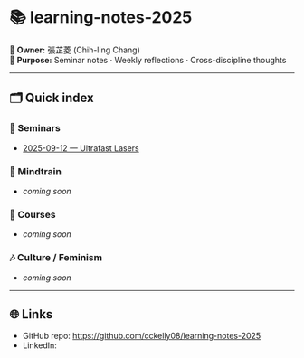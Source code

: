 # 📚 learning-notes-2025

🎯 **Owner:** 張芷菱 (Chih-ling Chang)  
🧩 **Purpose:** Seminar notes · Weekly reflections · Cross-discipline thoughts

---

## 🗂 Quick index

### 🔬 Seminars
- [2025-09-12 — Ultrafast Lasers](seminar/2025-09-12-ultrafast-lasers.md)

### 🧠 Mindtrain
- _coming soon_

### 📖 Courses
- _coming soon_

### 🎶 Culture / Feminism
- _coming soon_

---

## 🌐 Links
- GitHub repo: https://github.com/cckelly08/learning-notes-2025  
- LinkedIn: 
